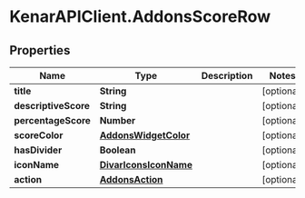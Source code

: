 # KenarAPIClient.AddonsScoreRow

## Properties

Name | Type | Description | Notes
------------ | ------------- | ------------- | -------------
**title** | **String** |  | [optional] 
**descriptiveScore** | **String** |  | [optional] 
**percentageScore** | **Number** |  | [optional] 
**scoreColor** | [**AddonsWidgetColor**](AddonsWidgetColor.md) |  | [optional] 
**hasDivider** | **Boolean** |  | [optional] 
**iconName** | [**DivarIconsIconName**](DivarIconsIconName.md) |  | [optional] 
**action** | [**AddonsAction**](AddonsAction.md) |  | [optional] 


